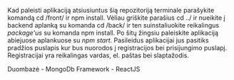 Kad paleisti aplikaciją atsiusiuntus šią repozitoriją terminale parašykite komandą cd /front/ ir npm install. Vėliau griškite parašius cd ../ ir nueikite į backend aplanką su komanda cd /back/ ir ten suinstaliuokite reikalingus *package'us* su komanda npm install. Po šitų žingsiu paleiskite aplikaciją abiejuose aplankuose su *npm start*. Pasileidus aplikacijai jus pasitiks pradžios puslapis kur bus nuorodos į registracijos bei prisijungimo puslapį. Registracijai yra reikalingas vardas, el. paštas bei slaptažodis.

Duombazė - MongoDb
Framework - ReactJS
